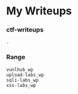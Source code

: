 # My Writeups 



### ctf-writeups

```
.
```





### Range

```
vunlhub_wp
upload-labs_wp
sqli-labs_wp
xss-labs_wp

```

